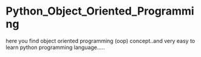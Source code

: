 # Python_Object_Oriented_Programming
here you find object oriented programming (oop) concept..and very easy to learn python programming language.....

